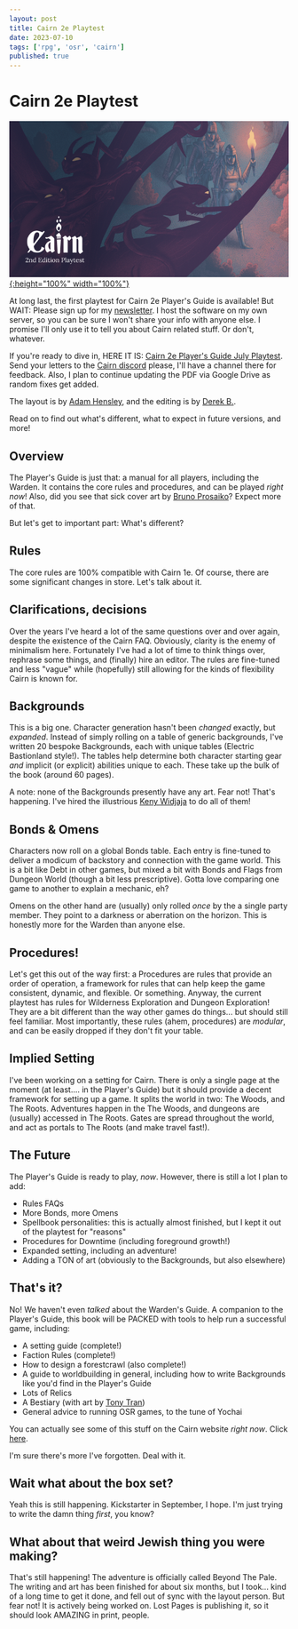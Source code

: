 ```yaml
---
layout: post
title: Cairn 2e Playtest
date: 2023-07-10
tags: ['rpg', 'osr', 'cairn']
published: true
---
```


# Cairn 2e Playtest

[![Alt text](/img/cairn/playtest_image.png "click to embiggen"){:height="100%" width="100%"}](/img/cairn/playtest_image.png)

At long last, the first playtest for Cairn 2e Player's Guide is available! But WAIT: Please sign up for my [newsletter](https://sendy.cairnrpg.com/subscription?f=n9G27jGVbvmrWkgZuvOkFn892EkYVBfVWczcGLSEHF7GuqB6wWDEuh2ocHRD7iuLl1). I host the software on my own server, so you can be sure I won't share your info with anyone else. I promise I'll only use it to tell you about Cairn related stuff. Or don't, whatever. 

If you're ready to dive in, HERE IT IS: [Cairn 2e Player's Guide July Playtest](https://drive.google.com/file/d/1Km4LQliCbn-sAH2nzT6WhLTnGKZyijLx/view?usp=sharing). 
Send your letters to the [Cairn discord](https://cairnrpg.com/discord-server/) please, I'll have a channel there for feedback. Also, I plan to continue updating the PDF via Google Drive as random fixes get added. 

The layout is by [Adam Hensley](https://twitter.com/AdamHensley), and the editing is by [Derek B.](https://widdershinswanderings.bearblog.dev/).

Read on to find out what's different, what to expect in future versions, and more! 

## Overview

The Player's Guide is just that: a manual for all players, including the Warden. It contains the core rules and procedures, and can be played _right now_! Also, did you see that sick cover art by [Bruno Prosaiko](https://www.instagram.com/prosaiko/?hl=en)? Expect more of that. 

But let's get to important part: What's different?

## Rules

The core rules are 100% compatible with Cairn 1e. Of course, there are some significant changes in store. Let's talk about it. 

## Clarifications, decisions

Over the years I've heard a lot of the same questions over and over again, despite the existence of the Cairn FAQ. Obviously, clarity is the enemy of minimalism here. Fortunately I've had a lot of time to think things over, rephrase some things, and (finally) hire an editor. The rules are fine-tuned and less "vague" while (hopefully) still allowing for the kinds of flexibility Cairn is known for.  

## Backgrounds

This is a big one. Character generation hasn't been _changed_ exactly, but _expanded_. Instead of simply rolling on a table of generic backgrounds, I've written 20 bespoke Backgrounds, each with unique tables (Electric Bastionland style!). The tables help determine both character starting gear _and_ implicit (or explicit) abilities unique to each. These take up the bulk of the book (around 60 pages).

A note: none of the Backgrounds presently have any art. Fear not! That's happening. I've hired the illustrious [Keny Widjaja](http://www.kenywid.com/illus.php) to do all of them!

## Bonds & Omens

Characters now roll on a global Bonds table. Each entry is fine-tuned to deliver a modicum of backstory and connection with the game world. This is a bit like Debt in other games, but mixed a bit with Bonds and Flags from Dungeon World (though a bit less prescriptive). Gotta love comparing one game to another to explain a mechanic, eh?

Omens on the other hand are (usually) only rolled _once_ by the a single party member. They point to a darkness or aberration on the horizon. This is honestly more for the Warden than anyone else. 

## Procedures!

Let's get this out of the way first: a Procedures are rules that provide an order of operation, a framework for rules that can help keep the game consistent, dynamic, and flexible. Or something. Anyway, the current playtest has rules for Wilderness Exploration and Dungeon Exploration! They are a bit different than the way other games do things... but should still feel familiar. Most importantly, these rules (ahem, procedures) are _modular_, and can be easily dropped if they don't fit your table. 

## Implied Setting

I've been working on a setting for Cairn. There is only a single page at the moment (at least.... in the Player's Guide) but it should provide a decent framework for setting up a game. It splits the world in two: The Woods, and The Roots. Adventures happen in the The Woods, and dungeons are (usually) accessed in The Roots. Gates are spread throughout the world, and act as portals to The Roots (and make travel fast!). 

## The Future

The Player's Guide is ready to play, _now_. However, there is still a lot I plan to add:  
- Rules FAQs
- More Bonds, more Omens
- Spellbook personalities: this is actually almost finished, but I kept it out of the playtest for "reasons"
- Procedures for Downtime (including foreground growth!)
- Expanded setting, including an adventure!
- Adding a TON of art (obviously to the Backgrounds, but also elsewhere)

## That's it?

No! We haven't even _talked_ about the Warden's Guide. A companion to the Player's Guide, this book will be PACKED with tools to help run a successful game, including:

- A setting guide (complete!)
- Faction Rules (complete!)
- How to design a forestcrawl (also complete!)
- A guide to worldbuilding in general, including how to write Backgrounds like you'd find in the Player's Guide
- Lots of Relics
- A Bestiary (with art by [Tony Tran](https://www.instagram.com/tonytrandesign/?hl=en))
- General advice to running OSR games, to the tune of Yochai

You can actually see some of this stuff on the Cairn website _right now_. Click [here](https://cairnrpg.com/wip/).  

I'm sure there's more I've forgotten. Deal with it.

## Wait what about the box set?

Yeah this is still happening. Kickstarter in September, I hope. I'm just trying to write the damn thing _first_, you know? 

## What about that weird Jewish thing you were making?

That's still happening! The adventure is officially called Beyond The Pale. The writing and art has been finished for about six months, but I took... kind of a long time to get it done, and fell out of sync with the layout person. But fear not! It is actively being worked on. Lost Pages is publishing it, so it should look AMAZING in print, people. 